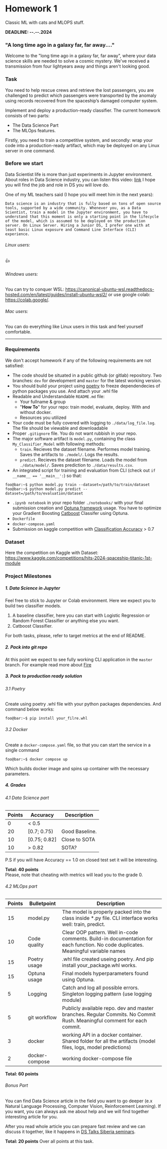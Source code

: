 # Homework 1 
Classic ML with cats and MLOPS stuff.

__DEADLINE:  --.--.2024__

### "A long time ago in a galaxy far, far away...."
Welcome to the "long time ago in a galaxy far, far away", where your data science skills are needed to solve a cosmic mystery. We've received a transmission from four lightyears away and things aren't looking good.


### Task
You need to help rescue crews and retrieve the lost passengers, you are challenged to predict which passengers were transported by the anomaly using records recovered from the spaceship’s damaged computer system.

Implement and deploy a production-ready classifier.
The current homework consists of two parts:
*  The Data Science Part
*  The MLOps features.
  
Firstly, you need to train a competitive  system, and secondly: wrap your code into a production-ready artifact, which may be deployed on any Linux server in one command.

### Before we start 
Data Scientist life is more than just experiments in Jupyter environment. About roles in Data Science industry, you can listen this video: [link](https://www.youtube.com/watch?v=lDkTNURDIaY)
I hope you will find the job and role in DS you will love do.

One of my ML teachers said (I hope you will meet him in the next years):
```
Data science is an industry that is fully based on tons of open source tools, supported by a wide community. Whenever you, as a Data Scientist, train a model in the Jupyter environment, you have to understand that this moment is only a starting point in the lifecycle of the model, which is assumed to be deployed on the production server. On Linux Server. Hiring a Junior DS, I prefer one with at least basic Linux exposure and Command Line Interface (CLI) experience.
```
###### Linux users:
👍
###### Windows users:
You can try to conquer WSL: https://canonical-ubuntu-wsl.readthedocs-hosted.com/en/latest/guides/install-ubuntu-wsl2/
or use google colab: https://colab.google/.

###### Mac users:
You can do everything like Linux users in this task and feel yourself comfortable.

--------------
### Requirements
We don't accept homework if any of the following requirements are not satisfied:
- The code should be situated in a public github (or gitlab) repository. Two branches: `dev` for development and `master` for the latest working version.
- You should build your project using [poetry](https://python-poetry.org/docs/) to freeze dependendecies of python packages you use. And attach your .whl file
- Readable and Understandable `README.md` file:
    - Your fullname & group
    - "**How To**" for your repo: train model, evaluate, deploy. With and without docker.
    - Resources you utilized
- Your code must be fully covered with logging to `./data/log_file.log`. The file should be viewable and downloadable
- Proper `.gitignore` file. You do not want rubbish in your repo.
- The major software artifact is `model.py`, containing the class `My_Classifier_Model` with following methods:
    - `train`. Recieves the dataset filename. Performes model training. Saves the artifacts to `./model/`. Logs the results.
    - `predict`. Recieves the dataset filename. Loads the model from `./data/model/`. Saves prediction to `./data/results.csv`.
- An integrated script for training and evaluation from CLI (check out `if __name__ == '__main__':`) so that:
```console
foo@bar:~$ python model.py train --dataset=/path/to/train/dataset
foo@bar:~$ python model.py predict --dataset=/path/to/evaluation/dataset
```
- `.ipynb notebook`  in your repo folder `./notebooks/` with your final submission creation and [Optuna framework](https://optuna.org/) usage. You have to optimize your Gradient Boosting [Catboost](https://catboost.ai/) Classifer using Optuna.
 - `Dockerfile`
- `docker-compose.yaml`
- Submission on kaggle competition with [Classification Accuracy](https://developers.google.com/machine-learning/crash-course/classification/accuracy) > 0.7
  
### Dataset
Here the competition on Kaggle with Dataset: https://www.kaggle.com/competitions/hits-2024-spaceship-titanic-1st-module



### Project Milestones
##### 1. Data Science in Jupyter
Feel free to stick to Jupyter or Colab environment. Here we expect you to build two classifier models. 
 1) A baseline classifier, here you can start with Logistic Regression or Random Forest Classifier or anything else you want.
 2) Catboost Classifier.

For both tasks, please, refer to target metrics at the end of README.

##### 2. Pack into git repo
At this point we expect to see fully working CLI application in the `master` branch. 
For example read more about [Fire](https://google.github.io/python-fire/guide/)
  
##### 3. Pack to production ready solution
###### 3.1 Poetry
Create using poetry .whl file with your python packages dependencies. And command below works:
```console
foo@bar:~$ pip install your_filre.whl 
```
###### 3.2 Docker
Create a `docker-compose.yaml` file, so that you can start the service in a single command
```console
foo@bar:~$ docker compose up
```

Which builds docker image and spins up container with the necessary parameters.

##### 4. Grades
###### 4.1 Data Science part  
| Points         | Accuracy     | Description |
|--------------|-----------|------------|
| 0       | < 0.5      |        |
| 20      | [0.7; 0.75)| Good Baseline.       |
| 10      | [0.75; 0.82] | Close to SOTA      |
| 10      | > 0.82  |  SOTA?       |  


P.S if you will have Accuracy == 1.0 on closed test set it will be interesting.


__Total: 40 points__  
Please, note that cheating with metrics will lead you to the grade 0.

###### 4.2 MLOps part  
  
| Points         | Bulletpoint     | Description |
|--------------|-----------|------------|
| 15     | model.py      |    The model is properly packed into the class inside *.py file. CLI interface works well: train, predict.      |
| 10     |Code quality   | Clear OOP pattern. Well in-code comments. Build-in documentation for each function. No code duplicates. Meaningful variable names       |
| 15     |Poetry usage   | .whl file created useing poetry. And pip install your_package.whl works.     |
| 15 | Optuna usage | Final models hyperparameters found using Optuna. |
| 5      | Logging       |Catch and log all possible errors. Singleton logging pattern (use logging module)      |
| 5      | git workflow  | Publicly available repo. dev and master branches. Regular Commits. No Commit Rush. Meaningful comment for each commit.    |
| 3      | docker        | working API in a docker container. Shared folder for all the artifacts (model files, logs, model predictions)      |
| 2      |docker-compose | working docker-compose file       |


__Total: 60 points__ 



###### Bonus Part
You can find Data Science article in the field you want to go deeper (e.x Natural Language Processing, Computer Vision, Reinforcement Learning). If you want, you can always ask me about help and we will find together interesting article for you.

After you read whole article you can prepare fast review and we can discuss it together, like it happens in [DS Talks Siberia seminars](https://t.me/+fQ07VSVJ2V8yZGYy).

__Total: 20 points__  Over all points at this task.